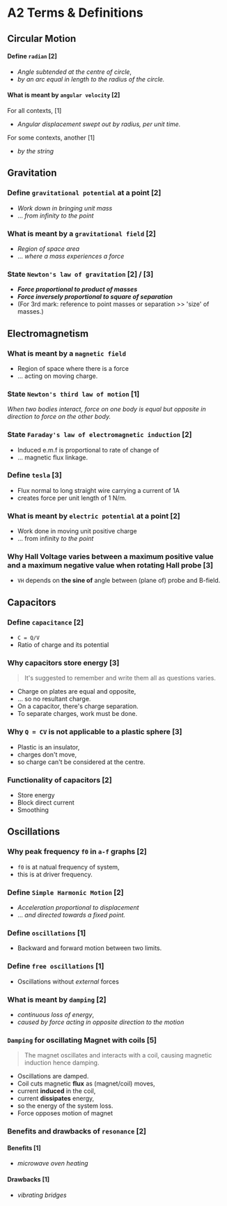 # A2 Terms & Definitions

Circular Motion
---------------

#### Define `radian` \[2\]
- *Angle subtended at the centre of circle*,
- *by an arc equal in length to the radius of the circle.*

#### What is meant by `angular velocity` \[2\]

For all contexts, \[1\]
- *Angular displacement swept out by radius, per unit time.*

For some contexts, another \[1\]
- *by the string*


Gravitation
-----------

### Define `gravitational potential` at a point \[2\]
- *Work down in bringing unit mass*
- ... *from infinity to the point*

### What is meant by a `gravitational field` \[2\]
- *Region of space area*
- ... *where a mass experiences a force*

### State `Newton's law of gravitation` \[2\] / \[3\]
- ***Force proportional to product of masses***
- ***Force inversely proportional to square of separation***
- (For 3rd mark: reference to point masses or separation >> 'size' of masses.)

Electromagnetism
-----------------------------

### What is meant by a `magnetic field`
- Region of space where there is a force
- ... acting on moving charge.

### State `Newton's third law of motion` \[1\]

*When two bodies interact, force on one body is equal but opposite in direction to force on the other body.*

### State `Faraday's law of electromagnetic induction` \[2\]
- Induced e.m.f is proportional to rate of change of
- ... magnetic flux linkage.

### Define `tesla` \[3\]
- Flux normal to long straight wire carrying a current of 1A
- creates force per unit length of 1 N/m.

### What is meant by `electric potential` at a point \[2\]
- Work done in moving unit positive charge
- ... from infinity *to the point*

### Why Hall Voltage varies between a maximum positive value and a maximum negative value when rotating Hall probe \[3\]
- `VH` depends on **the sine of** angle between (plane of) probe and B-field.

Capacitors
----------

### Define `capacitance` \[2\]

- `C = Q/V`
- Ratio of charge and its potential

### Why capacitors store energy \[3\]
> It's suggested to remember and write them all as questions varies.

- Charge on plates are equal and opposite,
- ... so no resultant charge.
- On a capacitor, there's charge separation.
- To separate charges, work must be done.

### Why `Q = CV` is not applicable to a plastic sphere \[3\]
- Plastic is an insulator,
- charges don't move,
- so charge can't be considered at the centre.

### Functionality of capacitors \[2\]
- Store energy
- Block direct current
- Smoothing

Oscillations
------------

### Why peak frequency `f0` in `a-f` graphs \[2\]

- `f0` is at natual frequency of system,
- this is at driver frequency.

### Define `Simple Harmonic Motion` \[2\]

- *Acceleration proportional to displacement*
- ... *and directed towards a fixed point.*

### Define `oscillations` \[1\]
- Backward and forward motion between two limits.

### Define `free oscillations` \[1\]
- Oscillations without *external* forces

### What is meant by `damping` \[2\]
- *continuous loss of energy*,
- *caused by force acting in opposite direction to the motion*

### `Damping` for oscillating Magnet with coils \[5\]
> The magnet oscillates and interacts with a coil, causing magnetic induction hence damping.

- Oscillations are damped.
- Coil cuts magnetic **flux** as (magnet/coil) moves,
- current **induced** in the coil,
- current **dissipates** energy,
- so the energy of the system loss.
- Force opposes motion of magnet

### Benefits and drawbacks of `resonance` \[2\]

#### Benefits \[1\]
- *microwave oven heating*

#### Drawbacks \[1\]
- *vibrating bridges*